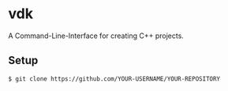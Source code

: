 # vdk
A Command-Line-Interface for creating C++ projects.

## Setup
`$ git clone https://github.com/YOUR-USERNAME/YOUR-REPOSITORY`
